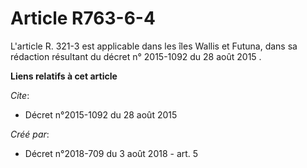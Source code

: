 # Article R763-6-4

L'article R. 321-3 est applicable dans les îles Wallis et Futuna, dans sa rédaction résultant du  décret n° 2015-1092 du 28
août 2015 .

**Liens relatifs à cet article**

_Cite_:

  - Décret n°2015-1092 du 28 août 2015

_Créé par_:

  - Décret n°2018-709 du 3 août 2018 - art. 5
